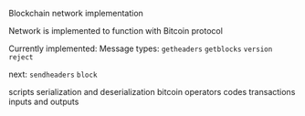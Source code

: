 Blockchain network implementation

Network is implemented to function with Bitcoin protocol

Currently implemented:
Message types:
`getheaders`
`getblocks`
`version`
`reject`

next:
`sendheaders`
`block`

scripts serialization and deserialization
bitcoin operators codes
transactions inputs and outputs

